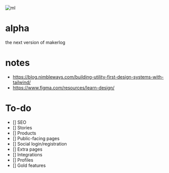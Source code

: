 ![ml](https://i.imgur.com/22Ejdmt.png)

# alpha

the next version of makerlog

# notes

-   https://blog.nimbleways.com/building-utility-first-design-systems-with-tailwind/
-   https://www.figma.com/resources/learn-design/

# To-do

-   [] SEO
-   [] Stories
-   [] Products
-   [] Public-facing pages
-   [] Social login/registration
-   [] Extra pages
-   [] Integrations
-   [] Profiles
-   [] Gold features
